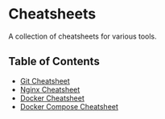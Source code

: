 
# Cheatsheets

A collection of cheatsheets for various tools.

## Table of Contents

- [Git Cheatsheet](cheatsheets/git/README.md)
- [Nginx Cheatsheet](nginx.md)
- [Docker Cheatsheet](cheatsheets/docker/README.md)
- [Docker Compose Cheatsheet](cheatsheets/docker-compose/README.md)
